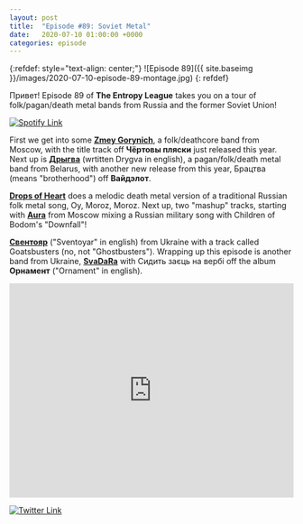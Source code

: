 ```yaml
---
layout: post
title:  "Episode #89: Soviet Metal"
date:   2020-07-10 01:00:00 +0000
categories: episode
---
```


{:refdef: style="text-align: center;"}
![Episode 89]({{ site.baseimg }}/images/2020-07-10-episode-89-montage.jpg)
{: refdef}

Привет! Episode 89 of **The Entropy League** takes you on a tour of folk/pagan/death metal bands from Russia and the former Soviet Union!

[![Spotify Link](https://img.shields.io/badge/The%20Entropy%20League-Episode%2089-lightgrey?style=for-the-badge&logo=spotify)](https://open.spotify.com/playlist/2HL8pvXjjeQx0cL5T58BOp)

<!-- more -->

First we get into some [**Zmey Gorynich**](https://zmeygorynich.bandcamp.com/), a folk/deathcore band from Moscow, with the title track off **Чёртовы пляски** just released this year. Next up is [**Дрыгва**](https://drygva.bandcamp.com/) (wrtitten Drygva in english), a pagan/folk/death metal band from Belarus, with another new release from this year, Брацтва (means "brotherhood") off **Вайдэлот**.

<p></p>

[**Drops of Heart**](https://dropsofheart.bandcamp.com/) does a melodic death metal version of a traditional Russian folk metal song, Oy, Moroz, Moroz. Next up, two "mashup" tracks, starting with [**Aura**](https://aurapower.bandcamp.com/) from Moscow mixing a Russian military song with Children of Bodom's "Downfall"!

<p></p>

[**Свентояр**](https://aurapower.bandcamp.com/) ("Sventoyar" in english) from Ukraine with a track called Goatsbusters (no, not "Ghostbusters"). Wrapping up this episode is another band from Ukraine, [**SvaDaRa**](https://svadara.bandcamp.com/) with Сидить заєць на вербі off the album **Орнамент** ("Ornament" in english).

<p></p>

<p align="center"><iframe src="https://open.spotify.com/embed/playlist/2HL8pvXjjeQx0cL5T58BOp" width="100%" height="380" frameborder="0" allowtransparency="true" allow="encrypted-media"></iframe></p>

[![Twitter Link](https://img.shields.io/twitter/follow/entropyjim?style=social)](https://twitter.com/entropyjim)


